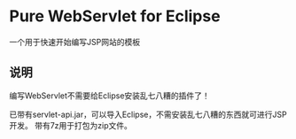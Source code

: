 Pure WebServlet for Eclipse
======================
一个用于快速开始编写JSP网站的模板

## 说明
编写WebServlet不需要给Eclipse安装乱七八糟的插件了！

已带有servlet-api.jar，可以导入Eclipse，不需安装乱七八糟的东西就可进行JSP开发。
带有7z用于打包为zip文件。